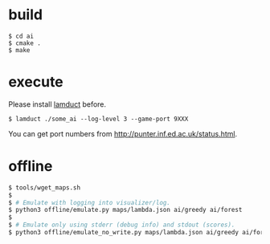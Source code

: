 # build

```
$ cd ai
$ cmake .
$ make
```

# execute

Please install [lamduct](https://github.com/icfpcontest2017/lambda-duct) before.

```
$ lamduct ./some_ai --log-level 3 --game-port 9XXX
```

You can get port numbers from http://punter.inf.ed.ac.uk/status.html.

# offline

```sh
$ tools/wget_maps.sh
$
$ # Emulate with logging into visualizer/log.
$ python3 offline/emulate.py maps/lambda.json ai/greedy ai/forest
$
$ # Emulate only using stderr (debug info) and stdout (scores).
$ python3 offline/emulate_no_write.py maps/lambda.json ai/greedy ai/forest
```
